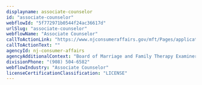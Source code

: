 ```yaml
---
displayname: associate-counselor
id: "associate-counselor"
webflowId: "5f772971b0544f24ac36617d"
urlSlug: "associate-counselor"
webflowName: "Associate Counselor"
callToActionLink: "https://www.njconsumeraffairs.gov/mft/Pages/applications.aspx"
callToActionText: ""
agencyId: nj-consumer-affairs
agencyAdditionalContext: "Board of Marriage and Family Therapy Examiners"
divisionPhone: "(908) 504-6582"
webflowIndustry: "Associate Counselor"
licenseCertificationClassification: "LICENSE"
---
```

